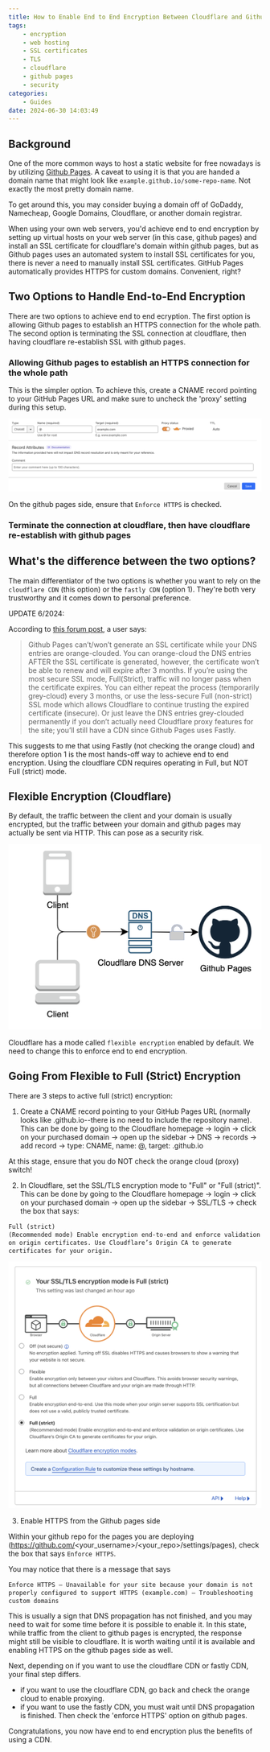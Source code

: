 ```yaml
---
title: How to Enable End to End Encryption Between Cloudflare and Github Pages
tags:
    - encryption
    - web hosting
    - SSL certificates
    - TLS
    - cloudflare
    - github pages
    - security
categories:
    - Guides
date: 2024-06-30 14:03:49
---
```


## Background

One of the more common ways to host a static website for free nowadays is by utilizing [Github Pages](https://pages.github.com/). A caveat to using it is that you are handed a domain name that might look like `example.github.io/some-repo-name`. Not exactly the most pretty domain name.

To get around this, you may consider buying a domain off of GoDaddy, Namecheap, Google Domains, Cloudflare, or another domain registrar.

When using your own web servers, you'd achieve end to end encryption by setting up virtual hosts on your web server (in this case, github pages) and install an SSL certificate for cloudflare's domain within github pages, but as Github pages uses an automated system to install SSL certificates for you, there is never a need to manually install SSL certificates. GitHub Pages automatically provides HTTPS for custom domains. Convenient, right?

## Two Options to Handle End-to-End Encryption

There are two options to achieve end to end ecryption. The first option is allowing Github pages to establish an HTTPS connection for the whole path. The second option is terminating the SSL connection at cloudflare, then having cloudflare re-establish SSL with github pages.

### Allowing Github pages to establish an HTTPS connection for the whole path

This is the simpler option. To achieve this, create a CNAME record pointing to your GitHub Pages URL and make sure to uncheck the 'proxy' setting during this setup.

![cloudflare proxy setting](/images/cloudflare-proxy-setting.png)

On the github pages side, ensure that `Enforce HTTPS` is checked.

### Terminate the connection at cloudflare, then have cloudflare re-establish with github pages

## What's the difference between the two options?

The main differentiator of the two options is whether you want to rely on the `cloudflare CDN` (this option) or the `fastly CDN` (option 1). They're both very trustworthy and it comes down to personal preference.

UPDATE 6/2024:

According to [this forum post](https://community.cloudflare.com/t/github-pages-keep-saying-it-cant-enforce-https/397570), a user says:

> Github Pages can’t/won’t generate an SSL certificate while your DNS entries are orange-clouded. You can orange-cloud the DNS entries AFTER the SSL certificate is generated, however, the certificate won’t be able to renew and will expire after 3 months. If you’re using the most secure SSL mode, Full(Strict), traffic will no longer pass when the certificate expires. You can either repeat the process (temporarily grey-cloud) every 3 months, or use the less-secure Full (non-strict) SSL mode which allows Cloudflare to continue trusting the expired certificate (insecure). Or just leave the DNS entries grey-clouded permanently if you don’t actually need Cloudflare proxy features for the site; you’ll still have a CDN since Github Pages uses Fastly.

This suggests to me that using Fastly (not checking the orange cloud) and therefore option 1 is the most hands-off way to achieve end to end encryption. Using the cloudflare CDN requires operating in Full, but NOT Full (strict) mode.

## Flexible Encryption (Cloudflare)

By default, the traffic between the client and your domain is usually encrypted, but the traffic between your domain and github pages may actually be sent via HTTP. This can pose as a security risk.

![unencrypted-last-leg](/images/gh-pages-end-to-end-unencrypted.png)

Cloudflare has a mode called `flexible encryption` enabled by default. We need to change this to enforce end to end encryption.

## Going From Flexible to Full (Strict) Encryption

There are 3 steps to active full (strict) encryption:

1. Create a CNAME record pointing to your GitHub Pages URL (normally looks like <username>.github.io--there is no need to include the repository name). This can be done by going to the Cloudflare homepage -> login -> click on your purchased domain -> open up the sidebar -> DNS -> records -> add record -> type: CNAME, name: @, target: <username>.github.io

At this stage, ensure that you do NOT check the orange cloud (proxy) switch!

2. In Cloudflare, set the SSL/TLS encryption mode to "Full" or "Full (strict)". This can be done by going to the Cloudflare homepage -> login -> click on your purchased domain -> open up the sidebar -> SSL/TLS -> check the box that says:

```
Full (strict)
(Recommended mode) Enable encryption end-to-end and enforce validation on origin certificates. Use Cloudflare’s Origin CA to generate certificates for your origin.
```

![end-to-end-ssl](/images/cloudflare-ssl.png)

3. Enable HTTPS from the Github pages side

Within your github repo for the pages you are deploying (https://github.com/<your_username>/<your_repo>/settings/pages), check the box that says `Enforce HTTPS`.

You may notice that there is a message that says

```
Enforce HTTPS — Unavailable for your site because your domain is not properly configured to support HTTPS (example.com) — Troubleshooting custom domains
```

This is usually a sign that DNS propagation has not finished, and you may need to wait for some time before it is possible to enable it. In this state, while traffic from the client to github pages is encrypted, the response might still be visible to cloudflare. It is worth waiting until it is available and enabling HTTPS on the github pages side as well.

Next, depending on if you want to use the cloudflare CDN or fastly CDN, your final step differs.

-   if you want to use the cloudflare CDN, go back and check the orange cloud to enable proxying.
-   if you want to use the fastly CDN, you must wait until DNS propagation is finished. Then check the 'enforce HTTPS' option on github pages.

Congratulations, you now have end to end encryption plus the benefits of using a CDN.
